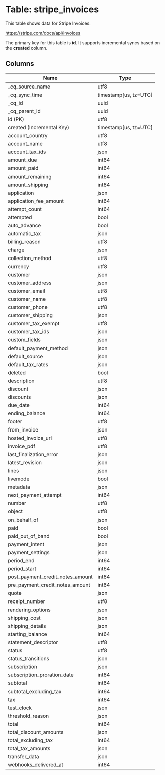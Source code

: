 # Table: stripe_invoices

This table shows data for Stripe Invoices.

https://stripe.com/docs/api/invoices

The primary key for this table is **id**.
It supports incremental syncs based on the **created** column.

## Columns

| Name          | Type          |
| ------------- | ------------- |
|_cq_source_name|utf8|
|_cq_sync_time|timestamp[us, tz=UTC]|
|_cq_id|uuid|
|_cq_parent_id|uuid|
|id (PK)|utf8|
|created (Incremental Key)|timestamp[us, tz=UTC]|
|account_country|utf8|
|account_name|utf8|
|account_tax_ids|json|
|amount_due|int64|
|amount_paid|int64|
|amount_remaining|int64|
|amount_shipping|int64|
|application|json|
|application_fee_amount|int64|
|attempt_count|int64|
|attempted|bool|
|auto_advance|bool|
|automatic_tax|json|
|billing_reason|utf8|
|charge|json|
|collection_method|utf8|
|currency|utf8|
|customer|json|
|customer_address|json|
|customer_email|utf8|
|customer_name|utf8|
|customer_phone|utf8|
|customer_shipping|json|
|customer_tax_exempt|utf8|
|customer_tax_ids|json|
|custom_fields|json|
|default_payment_method|json|
|default_source|json|
|default_tax_rates|json|
|deleted|bool|
|description|utf8|
|discount|json|
|discounts|json|
|due_date|int64|
|ending_balance|int64|
|footer|utf8|
|from_invoice|json|
|hosted_invoice_url|utf8|
|invoice_pdf|utf8|
|last_finalization_error|json|
|latest_revision|json|
|lines|json|
|livemode|bool|
|metadata|json|
|next_payment_attempt|int64|
|number|utf8|
|object|utf8|
|on_behalf_of|json|
|paid|bool|
|paid_out_of_band|bool|
|payment_intent|json|
|payment_settings|json|
|period_end|int64|
|period_start|int64|
|post_payment_credit_notes_amount|int64|
|pre_payment_credit_notes_amount|int64|
|quote|json|
|receipt_number|utf8|
|rendering_options|json|
|shipping_cost|json|
|shipping_details|json|
|starting_balance|int64|
|statement_descriptor|utf8|
|status|utf8|
|status_transitions|json|
|subscription|json|
|subscription_proration_date|int64|
|subtotal|int64|
|subtotal_excluding_tax|int64|
|tax|int64|
|test_clock|json|
|threshold_reason|json|
|total|int64|
|total_discount_amounts|json|
|total_excluding_tax|int64|
|total_tax_amounts|json|
|transfer_data|json|
|webhooks_delivered_at|int64|